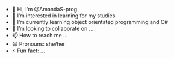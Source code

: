 - 👋 Hi, I’m @AmandaS-prog
- 👀 I’m interested in learning for my studies
- 🌱 I’m currently learning object orientated programming and C#
- 💞️ I’m looking to collaborate on ...
- 📫 How to reach me ...
- 😄 Pronouns: she/her
- ⚡ Fun fact: ...

<!---
AmandaS-prog/AmandaS-prog is a ✨ special ✨ repository because its `README.md` (this file) appears on your GitHub profile.
You can click the Preview link to take a look at your changes.
--->

